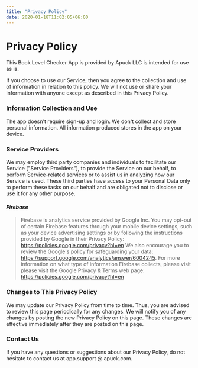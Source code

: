 ```yaml
---
title: "Privacy Policy"
date: 2020-01-18T11:02:05+06:00
---
```



# Privacy Policy

This Book Level Checker App is provided by Apuck LLC is intended for use as is.

If you choose to use our Service, then you agree to the collection and use of information in relation to this policy. We will not use or share your information with anyone except as described in this Privacy Policy.


### Information Collection and Use
The app doesn't require sign-up and login. We don't collect and store personal information. All information produced stores in the app on your device.

### Service Providers
We may employ third party companies and individuals to facilitate our Service ("Service Providers"), to provide the Service on our behalf, to perform Service-related services or to assist us in analyzing how our Service is used.
These third parties have access to your Personal Data only to perform these tasks on our behalf and are obligated not to disclose or use it for any other purpose.

####  *Firebase*
> Firebase is analytics service provided by Google Inc.
You may opt-out of certain Firebase features through your mobile device settings, such as your device advertising settings or by following the instructions provided by Google in their Privacy Policy: https://policies.google.com/privacy?hl=en
We also encourage you to review the Google's policy for safeguarding your data: https://support.google.com/analytics/answer/6004245. For more information on what type of information Firebase collects, please visit please visit the Google Privacy & Terms web page: https://policies.google.com/privacy?hl=en


### Changes to This Privacy Policy
We may update our Privacy Policy from time to time. Thus, you are advised to review this page periodically for any changes. We will notify you of any changes by posting the new Privacy Policy on this page. These changes are effective immediately after they are posted on this page.

### Contact Us
If you have any questions or suggestions about our Privacy Policy, do not hesitate to contact us at app.support @ apuck.com.


